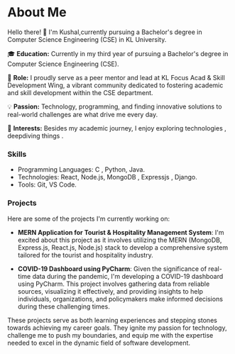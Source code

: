 # About Me

Hello there! 👋 I'm Kushal,currently pursuing a Bachelor's degree in Computer Science Engineering (CSE) in KL University.

🎓 **Education:** Currently in my third year of pursuing a Bachelor's degree in Computer Science Engineering (CSE).

🚀 **Role:** I proudly serve as a peer mentor and lead at KL Focus Acad & Skill Development Wing, a vibrant community dedicated to fostering academic and skill development within the CSE department.

💡 **Passion:** Technology, programming, and finding innovative solutions to real-world challenges are what drive me every day.

🌟 **Interests:** Besides my academic journey, I enjoy exploring technologies , deepdiving things .

### Skills

- Programming Languages: C , Python, Java.
- Technologies: React, Node.js, MongoDB , Expressjs , Django.
- Tools: Git, VS Code.

### Projects

Here are some of the projects I'm currently working on:

- **MERN Application for Tourist & Hospitality Management System**: I'm excited about this project as it involves utilizing the MERN (MongoDB, Express.js, React.js, Node.js) stack to develop a comprehensive system tailored for the tourist and hospitality industry. 

- **COVID-19 Dashboard using PyCharm**: Given the significance of real-time data during the pandemic, I'm developing a COVID-19 dashboard using PyCharm. This project involves gathering data from reliable sources, visualizing it effectively, and providing insights to help individuals, organizations, and policymakers make informed decisions during these challenging times.

These projects serve as both learning experiences and stepping stones towards achieving my career goals. They ignite my passion for technology, challenge me to push my boundaries, and equip me with the expertise needed to excel in the dynamic field of software development.
